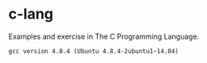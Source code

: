 # c-lang

Examples and exercise in The C Programming Language.


    gcc version 4.8.4 (Ubuntu 4.8.4-2ubuntu1~14.04)
